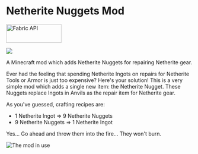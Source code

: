# Netherite Nuggets Mod

  <a href="https://www.curseforge.com/minecraft/mc-mods/fabric-api"><img src="https://i.imgur.com/Ol1Tcf8.png" width="149" height="50" title="Fabric API" alt="Fabric API"></a>

[![](http://cf.way2muchnoise.eu/428453.svg)](https://www.curseforge.com/minecraft/mc-mods/netherite-nuggets)

A Minecraft mod which adds Netherite Nuggets for repairing Netherite gear.

Ever had the feeling that spending Netherite Ingots on repairs for Netherite Tools or Armor is just too expensive? Here's your solution! This is a very simple mod which adds a single new item: the Netherite Nugget. These Nuggets replace Ingots in Anvils as the repair item for Netherite gear. 

As you've guessed, crafting recipes are:
   - 1 Netherite Ingot => 9 Netherite Nuggets
   - 9 Netherite Nuggets => 1 Netherite Ingot

Yes... Go ahead and throw them into the fire... They won't burn.

![The mod in use](https://i.imgur.com/sAKGn2s.png)
